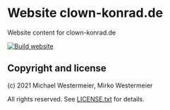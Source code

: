 # Website clown-konrad.de

Website content for clown-konrad.de

[![Build website](https://github.com/clown-konrad/clown-konrad.github.io/actions/workflows/build-website.yml/badge.svg?branch=main)](https://github.com/clown-konrad/clown-konrad.github.io/actions/workflows/build-website.yml)

## Copyright and license

(c) 2021 Michael Westermeier, Mirko Westermeier

All rights reserved. See [LICENSE.txt](LICENSE.txt) for details.
